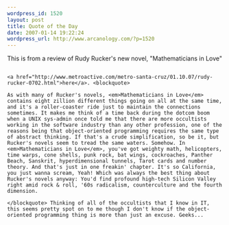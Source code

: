 ```yaml
--- 
wordpress_id: 1520
layout: post
title: Quote of the Day
date: 2007-01-14 19:22:24
wordpress_url: http://www.arcanology.com/?p=1520
---
```

This is from a review of Rudy Rucker's new novel, "Mathematicians in Love" 
                                                                                                                                                                                                                                                                                                                                                                                                                                                                                                                                                                                                                                                                                                                                                                                                                                            
                                                                                                                                                                                                                                                                                                                                                                                                                                                                                                                                                                                                                                                                                                                                                                                                                                            <a href="http://www.metroactive.com/metro-santa-cruz/01.10.07/rudy-rucker-0702.html">here</a>. <blockquote>
                                                                                                                                                                                                                                                                                                                                                                                                                                                                                                                                                                                                                                                                                                                                                                                                                                              As with many of Rucker's novels, <em>Mathematicians in Love</em> contains eight zillion different things going on all at the same time, and it's a roller-coaster ride just to maintain the connections sometimes. It makes me think of a time back during the dotcom boom when a UNIX sys-admin once told me that there are more occultists working in the software industry than any other profession, one of the reasons being that object-oriented programming requires the same type of abstract thinking. If that's a crude simplification, so be it, but Rucker's novels seem to tread the same waters. Somehow. In <em>Mathematicians in Love</em>, you've got weighty math, helicopters, time warps, cone shells, punk rock, bat wings, cockroaches, Panther Beach, Sanskrit, hyperdimensional tunnels, Tarot cards and number theory. And that's just in one freakin' chapter. It's so California, you just wanna scream, Yeah! Which was always the best thing about Rucker's novels anyway: You'd find profound high-tech Silicon Valley right amid rock & roll, '60s radicalism, counterculture and the fourth dimension.
                                                                                                                                                                                                                                                                                                                                                                                                                                                                                                                                                                                                                                                                                                                                                                                                                                            </blockquote> Thinking of all of the occultists that I know in IT, this seems pretty spot on to me though I don't know if the object-oriented programming thing is more than just an excuse. Geeks...